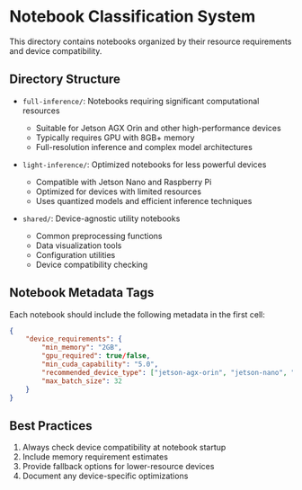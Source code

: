 # Notebook Classification System

This directory contains notebooks organized by their resource requirements and device compatibility.

## Directory Structure

- `full-inference/`: Notebooks requiring significant computational resources
  - Suitable for Jetson AGX Orin and other high-performance devices
  - Typically requires GPU with 8GB+ memory
  - Full-resolution inference and complex model architectures

- `light-inference/`: Optimized notebooks for less powerful devices
  - Compatible with Jetson Nano and Raspberry Pi
  - Optimized for devices with limited resources
  - Uses quantized models and efficient inference techniques

- `shared/`: Device-agnostic utility notebooks
  - Common preprocessing functions
  - Data visualization tools
  - Configuration utilities
  - Device compatibility checking

## Notebook Metadata Tags

Each notebook should include the following metadata in the first cell:

```json
{
    "device_requirements": {
        "min_memory": "2GB",
        "gpu_required": true/false,
        "min_cuda_capability": "5.0",
        "recommended_device_type": ["jetson-agx-orin", "jetson-nano", "raspberry-pi"],
        "max_batch_size": 32
    }
}
```

## Best Practices

1. Always check device compatibility at notebook startup
2. Include memory requirement estimates
3. Provide fallback options for lower-resource devices
4. Document any device-specific optimizations

